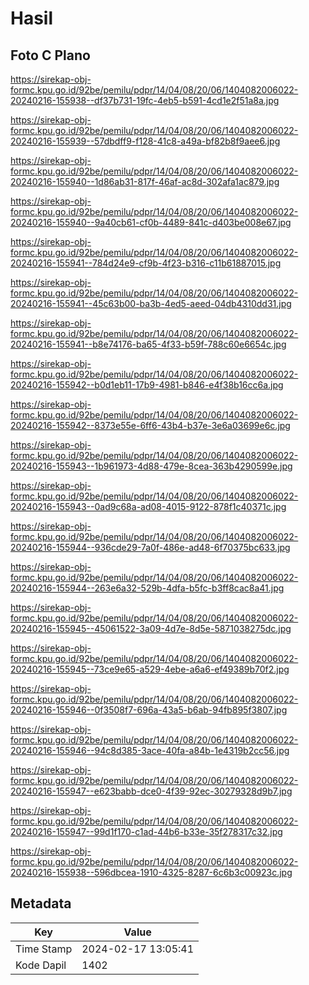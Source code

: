 # Hasil

## Foto C Plano

https://sirekap-obj-formc.kpu.go.id/92be/pemilu/pdpr/14/04/08/20/06/1404082006022-20240216-155938--df37b731-19fc-4eb5-b591-4cd1e2f51a8a.jpg

https://sirekap-obj-formc.kpu.go.id/92be/pemilu/pdpr/14/04/08/20/06/1404082006022-20240216-155939--57dbdff9-f128-41c8-a49a-bf82b8f9aee6.jpg

https://sirekap-obj-formc.kpu.go.id/92be/pemilu/pdpr/14/04/08/20/06/1404082006022-20240216-155940--1d86ab31-817f-46af-ac8d-302afa1ac879.jpg

https://sirekap-obj-formc.kpu.go.id/92be/pemilu/pdpr/14/04/08/20/06/1404082006022-20240216-155940--9a40cb61-cf0b-4489-841c-d403be008e67.jpg

https://sirekap-obj-formc.kpu.go.id/92be/pemilu/pdpr/14/04/08/20/06/1404082006022-20240216-155941--784d24e9-cf9b-4f23-b316-c11b61887015.jpg

https://sirekap-obj-formc.kpu.go.id/92be/pemilu/pdpr/14/04/08/20/06/1404082006022-20240216-155941--45c63b00-ba3b-4ed5-aeed-04db4310dd31.jpg

https://sirekap-obj-formc.kpu.go.id/92be/pemilu/pdpr/14/04/08/20/06/1404082006022-20240216-155941--b8e74176-ba65-4f33-b59f-788c60e6654c.jpg

https://sirekap-obj-formc.kpu.go.id/92be/pemilu/pdpr/14/04/08/20/06/1404082006022-20240216-155942--b0d1eb11-17b9-4981-b846-e4f38b16cc6a.jpg

https://sirekap-obj-formc.kpu.go.id/92be/pemilu/pdpr/14/04/08/20/06/1404082006022-20240216-155942--8373e55e-6ff6-43b4-b37e-3e6a03699e6c.jpg

https://sirekap-obj-formc.kpu.go.id/92be/pemilu/pdpr/14/04/08/20/06/1404082006022-20240216-155943--1b961973-4d88-479e-8cea-363b4290599e.jpg

https://sirekap-obj-formc.kpu.go.id/92be/pemilu/pdpr/14/04/08/20/06/1404082006022-20240216-155943--0ad9c68a-ad08-4015-9122-878f1c40371c.jpg

https://sirekap-obj-formc.kpu.go.id/92be/pemilu/pdpr/14/04/08/20/06/1404082006022-20240216-155944--936cde29-7a0f-486e-ad48-6f70375bc633.jpg

https://sirekap-obj-formc.kpu.go.id/92be/pemilu/pdpr/14/04/08/20/06/1404082006022-20240216-155944--263e6a32-529b-4dfa-b5fc-b3ff8cac8a41.jpg

https://sirekap-obj-formc.kpu.go.id/92be/pemilu/pdpr/14/04/08/20/06/1404082006022-20240216-155945--45061522-3a09-4d7e-8d5e-5871038275dc.jpg

https://sirekap-obj-formc.kpu.go.id/92be/pemilu/pdpr/14/04/08/20/06/1404082006022-20240216-155945--73ce9e65-a529-4ebe-a6a6-ef49389b70f2.jpg

https://sirekap-obj-formc.kpu.go.id/92be/pemilu/pdpr/14/04/08/20/06/1404082006022-20240216-155946--0f3508f7-696a-43a5-b6ab-94fb895f3807.jpg

https://sirekap-obj-formc.kpu.go.id/92be/pemilu/pdpr/14/04/08/20/06/1404082006022-20240216-155946--94c8d385-3ace-40fa-a84b-1e4319b2cc56.jpg

https://sirekap-obj-formc.kpu.go.id/92be/pemilu/pdpr/14/04/08/20/06/1404082006022-20240216-155947--e623babb-dce0-4f39-92ec-30279328d9b7.jpg

https://sirekap-obj-formc.kpu.go.id/92be/pemilu/pdpr/14/04/08/20/06/1404082006022-20240216-155947--99d1f170-c1ad-44b6-b33e-35f278317c32.jpg

https://sirekap-obj-formc.kpu.go.id/92be/pemilu/pdpr/14/04/08/20/06/1404082006022-20240216-155938--596dbcea-1910-4325-8287-6c6b3c00923c.jpg


## Metadata

| Key        | Value               |
| ---------- | ------------------- |
| Time Stamp | 2024-02-17 13:05:41 |
| Kode Dapil | 1402                |



